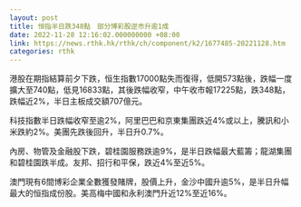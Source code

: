 ```yaml
---
layout: post
title: 恒指半日跌348點　部分博彩股逆市升逾1成
date: 2022-11-28 12:16:02.000000000 +08:00
link: https://news.rthk.hk/rthk/ch/component/k2/1677485-20221128.htm
categories: rthk
---
```


港股在期指結算前夕下跌，恒生指數17000點失而復得，低開573點後，跌幅一度擴大至740點，低見16833點，其後跌幅收窄，中午收市報17225點，跌348點，跌幅近2%，半日主板成交額707億元。

科技指數半日跌幅收窄至逾2%，阿里巴巴和京東集團跌近4%或以上，騰訊和小米跌約2%。美團先跌後回升，半日升0.7%。

內房、物管及金融股下跌，碧桂園服務跌逾9%，是半日跌幅最大藍籌；龍湖集團和碧桂園跌半成。友邦、招行和平保，跌近4%至近5%。

澳門現有6間博彩企業全數獲發賭牌，股價上升，金沙中國升逾5%，是半日升幅最大的恒指成份股。美高梅中國和永利澳門升近12%至近16%。
